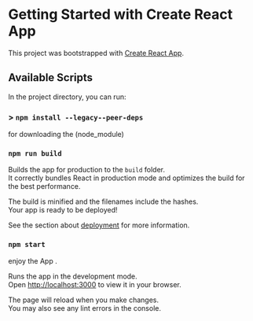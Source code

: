 # Getting Started with Create React App

This project was bootstrapped with [Create React App](https://github.com/facebook/create-react-app).

## Available Scripts

In the project directory, you can run:

### > `npm install --legacy--peer-deps`
for downloading the (node_module)


### `npm run build`

Builds the app for production to the `build` folder.\
It correctly bundles React in production mode and optimizes the build for the best performance.

The build is minified and the filenames include the hashes.\
Your app is ready to be deployed!

See the section about [deployment](https://facebook.github.io/create-react-app/docs/deployment) for more information.



### `npm start`
enjoy the App .

Runs the app in the development mode.\
Open [http://localhost:3000](http://localhost:3000) to view it in your browser.

The page will reload when you make changes.\
You may also see any lint errors in the console.
